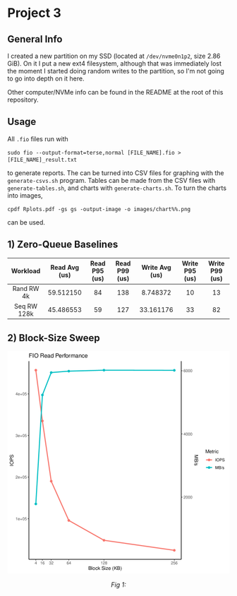 # Project 3
## General Info
I created a new partition on my SSD (located at `/dev/nvme0n1p2`, size 2.86
GiB). On it I put a new ext4 filesystem, although that was immediately lost the
moment I started doing random writes to the partition, so I'm not going to go
into depth on it here.

Other computer/NVMe info can be found in the README at the root of this
repository.

## Usage
All `.fio` files run with
```
sudo fio --output-format=terse,normal [FILE_NAME].fio > [FILE_NAME]_result.txt
```
to generate reports. The can be turned into CSV files for graphing with the
`generate-csvs.sh` program. Tables can be made from the CSV files with
`generate-tables.sh`, and charts with `generate-charts.sh`. To turn the charts
into images,
```
cpdf Rplots.pdf -gs gs -output-image -o images/chart%%.png
```
can be used.

## 1) Zero-Queue Baselines
|  Workload   | Read Avg (us) | Read P95 (us) | Read P99 (us) | Write Avg (us) | Write P95 (us) | Write P99 (us) |
|:-----------:|:-------------:|:-------------:|:-------------:|:--------------:|:--------------:|:--------------:|
| Rand RW 4k  |   59.512150   |      84       |      138      |    8.748372    |       10       |       13       |
| Seq RW 128k |   45.486553   |      59       |      127      |    33.161176   |       33       |       82       |

## 2) Block-Size Sweep
![Block-Size Sweep Chart](images/chart01.png)
*<center>Fig 1: </center>*
